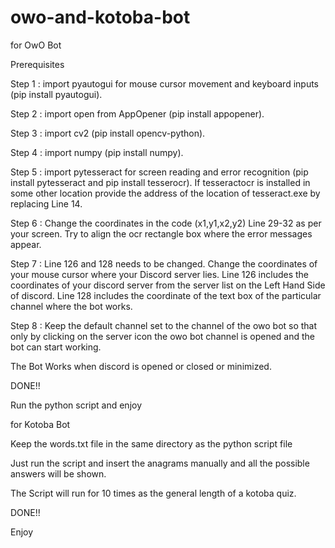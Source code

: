 # owo-and-kotoba-bot

for OwO Bot

Prerequisites

Step 1 : import pyautogui for mouse cursor movement and keyboard inputs (pip install pyautogui).

Step 2 : import open from AppOpener (pip install appopener).

Step 3 : import cv2 (pip install opencv-python).

Step 4 : import numpy (pip install numpy).

Step 5 : import pytesseract for screen reading and error recognition (pip install pytesseract and pip install tesserocr). If tesseractocr is installed in some other location provide the address of the location of tesseract.exe by replacing Line 14.

Step 6 : Change the coordinates in the code (x1,y1,x2,y2) Line 29-32 as per your screen. Try to align the ocr rectangle box where the error messages appear.

Step 7 : Line 126 and 128 needs to be changed. Change the coordinates of your mouse cursor where your Discord server lies. Line 126 includes the coordinates of your discord server from the server list on the Left Hand Side of discord.
Line 128 includes the coordinate of the text box of the particular channel where the bot works.

Step 8 : Keep the default channel set to the channel of the owo bot so that only by clicking on the server icon the owo bot channel is opened and the bot can start working.

The Bot Works when discord is opened or closed or minimized.

DONE!!

Run the python script and enjoy


for Kotoba Bot

Keep the words.txt file in the same directory as the python script file

Just run the script and insert the anagrams manually and all the possible answers will be shown.

The Script will run for 10 times as the general length of a kotoba quiz.

DONE!!

Enjoy